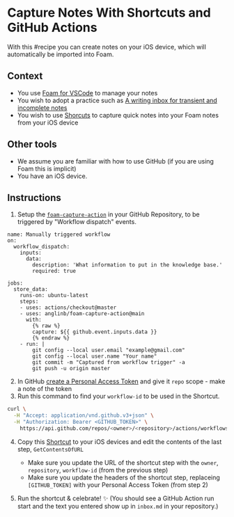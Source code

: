 # Capture Notes With Shortcuts and GitHub Actions

With this #recipe you can create notes on your iOS device, which will automatically be imported into Foam.

## Context

* You use [Foam for VSCode](https://marketplace.visualstudio.com/items?itemName=foam.foam-vscode) to manage your notes
* You wish to adopt a practice such as [A writing inbox for transient and incomplete notes](https://notes.andymatuschak.org/A%20writing%20inbox%20for%20transient%20and%20incomplete%20notes)
* You wish to use [Shorcuts](https://support.apple.com/guide/shortcuts/welcome/ios) to capture quick notes into your Foam notes from your iOS device

## Other tools

* We assume you are familiar with how to use GitHub (if you are using Foam this is implicit)
* You have an iOS device.

## Instructions

1. Setup the [`foam-capture-action`]() in your GitHub Repository, to be triggered by "Workflow dispatch" events.

```
name: Manually triggered workflow
on:
  workflow_dispatch:
    inputs:
      data:
        description: 'What information to put in the knowledge base.'
        required: true

jobs:
  store_data:
    runs-on: ubuntu-latest
    steps:
    - uses: actions/checkout@master
    - uses: anglinb/foam-capture-action@main
      with:
        {% raw %}
        capture: ${{ github.event.inputs.data }}
        {% endraw %}
    - run: |
        git config --local user.email "example@gmail.com"
        git config --local user.name "Your name"
        git commit -m "Captured from workflow trigger" -a
        git push -u origin master
```

2. In GitHub [create a Personal Access Token](https://github.com/settings/tokens) and give it `repo` scope - make a note of the token
3. Run this command to find your `workflow-id` to be used in the Shortcut.

```bash
curl \
  -H "Accept: application/vnd.github.v3+json" \
  -H "Authorization: Bearer <GITHUB_TOKEN>" \
    https://api.github.com/repos/<owner>/<repository>/actions/workflows
```

4. Copy this [Shortcut](https://www.icloud.com/shortcuts/57d2ed90c40e43a5badcc174ebfaaf1d) to your iOS devices and edit the contents of the last step, `GetContentsOfURL`
   - Make sure you update the URL of the shortcut step with the `owner`, `repository`, `workflow-id` (from the previous step)
   - Make sure you update the headers of the shortcut step, replaceing `[GITHUB_TOKEN]` with your Personal Access Token (from step 2)

5. Run the shortcut & celebrate! ✨ (You should see a GitHub Action run start and the text you entered show up in `inbox.md` in your repository.)
